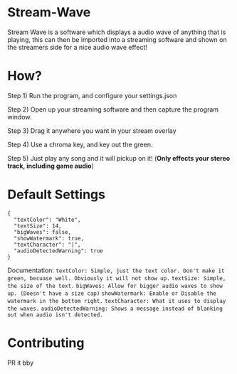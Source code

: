 # Stream-Wave
Stream Wave is a software which displays a audio wave of anything that is playing, this can then be imported into a streaming software and shown on the streamers side for a nice audio wave effect!

# How?
Step 1) Run the program, and configure your settings.json

Step 2) Open up your streaming software and then capture the program window.

Step 3) Drag it anywhere you want in your stream overlay

Step 4) Use a chroma key, and key out the green.

Step 5) Just play any song and it will pickup on it! (**Only effects your stereo track, including game audio**)

# Default Settings
```
{
  "textColor": "White",
  "textSize": 14,
  "bigWaves": false,
  "showWatermark": true,
  "textCharacter": "|",
  "audioDetectedWarning": true
}
```

Documentation:
`textColor: Simple, just the text color. Don't make it green, becuase well. Obviously it will not show up.`
`textSize: Simple, the size of the text.`
`bigWaves: Allow for bigger audio waves to show up. (Doesn't have a size cap)`
`showWatermark: Enable or Disable the watermark in the bottom right.`
`textCharacter: What it uses to display the waves.`
`audioDetectedWarning: Shows a message instead of blanking out when audio isn't detected.`

# Contributing
PR it bby
